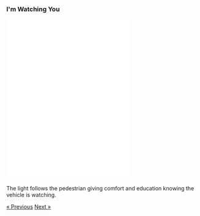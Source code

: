 ### I'm Watching You

<div class="text-center">
  <iframe src="./i-watch-you.html" style="width: 320px; height: 420px; border: 0px" align="center"></iframe>
  <p class="lead">
    The light follows the pedestrian giving comfort and education knowing the vehicle is watching. 
  </p>
  <a class="btn btn-primary btn-lg" tabindex="-1" role="button"  href="/scenario/i-see-you">&laquo; Previous</a>
  <a class="btn btn-primary btn-lg" tabindex="-1" role="button"  href="/scenario/no-sneaking">Next &raquo;</a>
</div>
